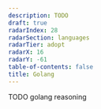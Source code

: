 ```yaml
---
description: TODO
draft: true
radarIndex: 28
radarSection: languages
radarTier: adopt
radarX: 16
radarY: -61
table-of-contents: false
title: Golang
---
```


TODO golang reasoning
